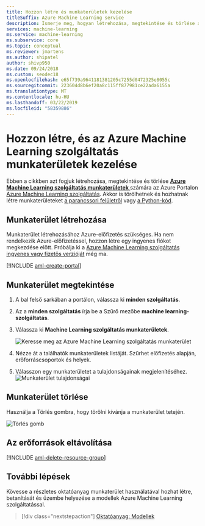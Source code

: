 ```yaml
---
title: Hozzon létre és munkaterületek kezelése
titleSuffix: Azure Machine Learning service
description: Ismerje meg, hogyan létrehozása, megtekintése és törlése az Azure Machine Learning szolgáltatás a munkaterületeket, az Azure Portalon.
services: machine-learning
ms.service: machine-learning
ms.subservice: core
ms.topic: conceptual
ms.reviewer: jmartens
ms.author: shipatel
author: shivp950
ms.date: 09/24/2018
ms.custom: seodec18
ms.openlocfilehash: e65f739a9641181381205c7255d0472325e8055c
ms.sourcegitcommit: 223604d8b6ef20a8c115ff877981ce22ada6155a
ms.translationtype: MT
ms.contentlocale: hu-HU
ms.lasthandoff: 03/22/2019
ms.locfileid: "58359886"
---
```

# <a name="create-and-manage-azure-machine-learning-service-workspaces"></a>Hozzon létre, és az Azure Machine Learning szolgáltatás munkaterületek kezelése

Ebben a cikkben azt fogjuk létrehozása, megtekintése és törlése [ **Azure Machine Learning szolgáltatás munkaterületek** ](concept-azure-machine-learning-architecture.md#workspace) számára az Azure Portalon [Azure Machine Learning szolgáltatás](overview-what-is-azure-ml.md).  Akkor is törölhetnek és hozhatnak létre munkaterületeket [a parancssori felületről](reference-azure-machine-learning-cli.md) vagy [a Python-kód](https://aka.ms/aml-sdk).

## <a name="create-a-workspace"></a>Munkaterület létrehozása 

Munkaterület létrehozásához Azure-előfizetés szükséges. Ha nem rendelkezik Azure-előfizetéssel, hozzon létre egy ingyenes fiókot megkezdése előtt. Próbálja ki a [Azure Machine Learning szolgáltatás ingyenes vagy fizetős verzióját](https://aka.ms/AMLFree) még ma.

[!INCLUDE [aml-create-portal](../../../includes/aml-create-in-portal.md)]

## <a name="view"></a>Munkaterület megtekintése

1. A bal felső sarkában a portálon, válassza ki **minden szolgáltatás**. 

1. Az a **minden szolgáltatás** írja be a Szűrő mezőbe **machine learning-szolgáltatás**.  

1. Válassza ki **Machine Learning szolgáltatás munkaterületek**.

   ![Keresse meg az Azure Machine Learning szolgáltatás munkaterület](media/how-to-manage-workspace/all-services.png)

1. Nézze át a találhatók munkaterületek listáját. Szűrhet előfizetés alapján, erőforráscsoportok és helyek.  

1. Válasszon egy munkaterületet a tulajdonságainak megjelenítéséhez.
   ![Munkaterület tulajdonságai](media/how-to-manage-workspace/allservices_view_workspace_full.PNG)

## <a name="delete-a-workspace"></a>Munkaterület törlése

Használja a Törlés gombra, hogy törölni kívánja a munkaterület tetején.

  ![Törlés gomb](media/how-to-manage-workspace/delete-workspace.png)


## <a name="clean-up-resources"></a>Az erőforrások eltávolítása 

[!INCLUDE [aml-delete-resource-group](../../../includes/aml-delete-resource-group.md)]

## <a name="next-steps"></a>További lépések

Kövesse a részletes oktatóanyag munkaterület használatával hozhat létre, betanítását és üzembe helyezése a modellek Azure Machine Learning szolgáltatással.

> [!div class="nextstepaction"]
> [Oktatóanyag: Modellek](tutorial-train-models-with-aml.md)
